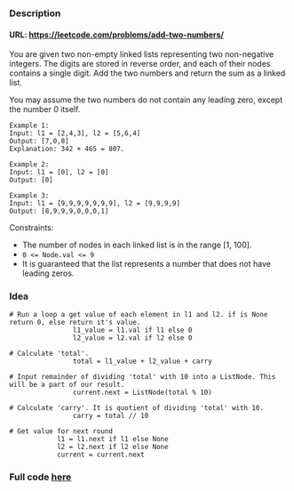 ### Description
#### URL: https://leetcode.com/problems/add-two-numbers/
You are given two non-empty linked lists representing two non-negative integers. The digits are stored in reverse order, and each of their nodes contains a single digit. Add the two numbers and return the sum as a linked list.

You may assume the two numbers do not contain any leading zero, except the number 0 itself.
```
Example 1:
Input: l1 = [2,4,3], l2 = [5,6,4]
Output: [7,0,8]
Explanation: 342 + 465 = 807.
```
```
Example 2:
Input: l1 = [0], l2 = [0]
Output: [0]
```
```
Example 3:
Input: l1 = [9,9,9,9,9,9,9], l2 = [9,9,9,9]
Output: [8,9,9,9,0,0,0,1]
```
Constraints:

+ The number of nodes in each linked list is in the range [1, 100].
+ ```0 <= Node.val <= 9```
+ It is guaranteed that the list represents a number that does not have leading zeros.

### Idea
```
# Run a loop a get value of each element in l1 and l2. if is None return 0, else return it's value.
                l1_value = l1.val if l1 else 0
                l2_value = l2.val if l2 else 0
```
```
# Calculate 'total'.
                total = l1_value + l2_value + carry
```

```
# Input remainder of dividing 'total' with 10 into a ListNode. This will be a part of our result.
                current.next = ListNode(total % 10)
```
```
# Calculate 'carry'. It is quotient of dividing 'total' with 10.
                carry = total // 10
```

```
# Get value for next round
            l1 = l1.next if l1 else None
            l2 = l2.next if l2 else None
            current = current.next
```

### Full code [here](../AddTwoNumber/AddTwoNumber.py)

